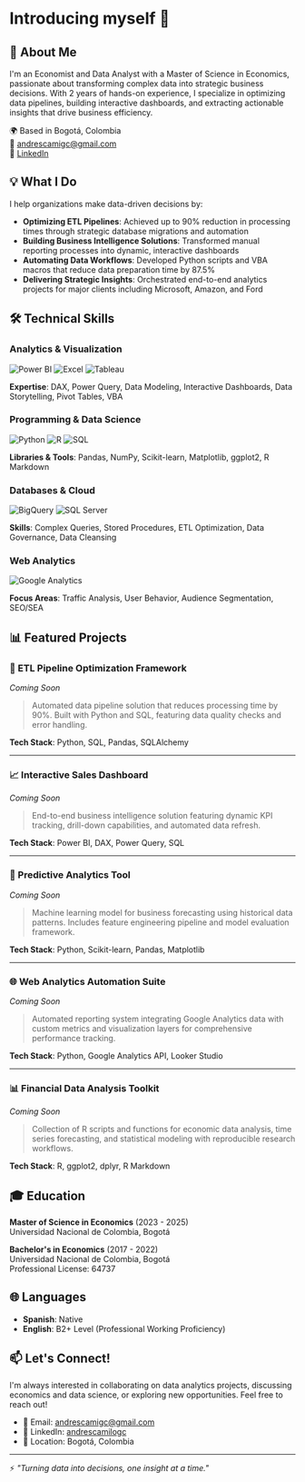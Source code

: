 # Introducing myself 👋

## 🎯 About Me

I'm an Economist and Data Analyst with a Master of Science in Economics, passionate about transforming complex data into strategic business decisions. With 2 years of hands-on experience, I specialize in optimizing data pipelines, building interactive dashboards, and extracting actionable insights that drive business efficiency.

🌍 Based in Bogotá, Colombia  
📧 andrescamigc@gmail.com  
💼 [LinkedIn](https://linkedin.com/in/andrescamilogc)

## 💡 What I Do

I help organizations make data-driven decisions by:
- **Optimizing ETL Pipelines**: Achieved up to 90% reduction in processing times through strategic database migrations and automation
- **Building Business Intelligence Solutions**: Transformed manual reporting processes into dynamic, interactive dashboards
- **Automating Data Workflows**: Developed Python scripts and VBA macros that reduce data preparation time by 87.5%
- **Delivering Strategic Insights**: Orchestrated end-to-end analytics projects for major clients including Microsoft, Amazon, and Ford

## 🛠️ Technical Skills

### Analytics & Visualization
![Power BI](https://img.shields.io/badge/Power_BI-F2C811?style=for-the-badge&logo=powerbi&logoColor=black)
![Excel](https://img.shields.io/badge/Excel-217346?style=for-the-badge&logo=microsoft-excel&logoColor=white)
![Tableau](https://img.shields.io/badge/Tableau-E97627?style=for-the-badge&logo=tableau&logoColor=white)

**Expertise**: DAX, Power Query, Data Modeling, Interactive Dashboards, Data Storytelling, Pivot Tables, VBA

### Programming & Data Science
![Python](https://img.shields.io/badge/Python-3776AB?style=for-the-badge&logo=python&logoColor=white)
![R](https://img.shields.io/badge/R-276DC3?style=for-the-badge&logo=r&logoColor=white)
![SQL](https://img.shields.io/badge/SQL-4479A1?style=for-the-badge&logo=postgresql&logoColor=white)

**Libraries & Tools**: Pandas, NumPy, Scikit-learn, Matplotlib, ggplot2, R Markdown

### Databases & Cloud
![BigQuery](https://img.shields.io/badge/BigQuery-669DF6?style=for-the-badge&logo=google-cloud&logoColor=white)
![SQL Server](https://img.shields.io/badge/SQL_Server-CC2927?style=for-the-badge&logo=microsoft-sql-server&logoColor=white)

**Skills**: Complex Queries, Stored Procedures, ETL Optimization, Data Governance, Data Cleansing

### Web Analytics
![Google Analytics](https://img.shields.io/badge/Google_Analytics-E37400?style=for-the-badge&logo=google-analytics&logoColor=white)

**Focus Areas**: Traffic Analysis, User Behavior, Audience Segmentation, SEO/SEA

## 📊 Featured Projects

### 🔄 ETL Pipeline Optimization Framework
*Coming Soon*
> Automated data pipeline solution that reduces processing time by 90%. Built with Python and SQL, featuring data quality checks and error handling.

**Tech Stack**: Python, SQL, Pandas, SQLAlchemy

---

### 📈 Interactive Sales Dashboard
*Coming Soon*
> End-to-end business intelligence solution featuring dynamic KPI tracking, drill-down capabilities, and automated data refresh.

**Tech Stack**: Power BI, DAX, Power Query, SQL

---

### 🤖 Predictive Analytics Tool
*Coming Soon*
> Machine learning model for business forecasting using historical data patterns. Includes feature engineering pipeline and model evaluation framework.

**Tech Stack**: Python, Scikit-learn, Pandas, Matplotlib

---

### 🌐 Web Analytics Automation Suite
*Coming Soon*
> Automated reporting system integrating Google Analytics data with custom metrics and visualization layers for comprehensive performance tracking.

**Tech Stack**: Python, Google Analytics API, Looker Studio

---

### 📊 Financial Data Analysis Toolkit
*Coming Soon*
> Collection of R scripts and functions for economic data analysis, time series forecasting, and statistical modeling with reproducible research workflows.

**Tech Stack**: R, ggplot2, dplyr, R Markdown

## 🎓 Education

**Master of Science in Economics** (2023 - 2025)  
Universidad Nacional de Colombia, Bogotá

**Bachelor's in Economics** (2017 - 2022)  
Universidad Nacional de Colombia, Bogotá  
Professional License: 64737

## 🌐 Languages

- **Spanish**: Native
- **English**: B2+ Level (Professional Working Proficiency)

## 📫 Let's Connect!

I'm always interested in collaborating on data analytics projects, discussing economics and data science, or exploring new opportunities. Feel free to reach out!

- 📧 Email: andrescamigc@gmail.com
- 💼 LinkedIn: [andrescamilogc](https://linkedin.com/in/andrescamilogc)
- 📍 Location: Bogotá, Colombia

---

⚡ *"Turning data into decisions, one insight at a time."*
